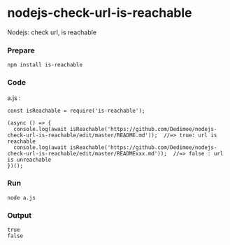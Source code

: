 # nodejs-check-url-is-reachable
Nodejs: check url, is reachable

### Prepare
```
npm install is-reachable
```

### Code
a.js :
```
const isReachable = require('is-reachable');
 
(async () => {
  console.log(await isReachable('https://github.com/Dedimoe/nodejs-check-url-is-reachable/edit/master/README.md'));  //=> true: url is reachable
  console.log(await isReachable('https://github.com/Dedimoe/nodejs-check-url-is-reachable/edit/master/READMExxx.md'));  //=> false : url is unreachable
})();
```

### Run
```
node a.js
```

### Output
```
true
false
```
